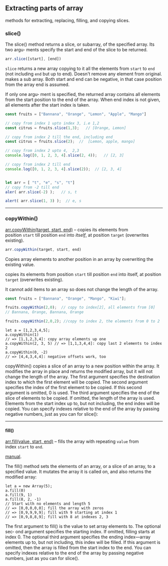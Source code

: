 
## Extracting parts of array

methods for extracting, replacing,
filling, and copying slices.

### slice()

The slice() method returns a slice, or subarray, of the specified array. Its two argu‐
ments specify the start and end of the slice to be returned.

```js
arr.slice([start], [end])
```

`slice` returns a new array copying to it all the elements from `start` to `end` (not including `end` but up to end). 
Doesn't remove any element from original. makes a sub array.
Both start and end can be negative, in that case position from the array end is assumed.

If only one argu‐
ment is specified, the returned array contains all elements from the start position to
the end of the array.
When end index is not given, all elements after the start index is taken.
```js
const fruits = ["Bannana", "Orange", "Lemon", "Apple", "Mango"]

// copy from index 1 upto index 3, i.e 1,2
const citrus = fruits.slice(1,3);   // [Orange, Lemon]

// copy from index 2 till the end, including end
const citrus = fruits.slice(2);  //  [Lemon, apple, mango]

// copy from index 2 upto 4,  2,3
console.log([0, 1, 2, 3, 4].slice(2, 4));   // [2, 3]

// copy from index 2 till end
console.log([0, 1, 2, 3, 4].slice(2));  // [2, 3, 4]


let arr = [ "t", "e", "s", "t"]
// copy from -2 till end
aler( arr.slice(-2) );   // s, t

alert( arr.slice(1, 3) );  // e, s
```


______________




### copyWithin()

[arr.copyWithin(target, start, end)](https://developer.mozilla.org/en-US/docs/Web/JavaScript/Reference/Global_Objects/Array/copyWithin) – copies its elements from position `start` till position `end` into _itself_, at position `target` (overwrites existing).
```js
arr.copyWithin(target, start, end)
```

Copies array elements to another position in an array by overwriting the existing value.

copies its elements from position `start` till position `end` into itself, at position `target` (overwrites existing).

It cannot add items to an array so does not change the length of the array.
```js
const fruits = ["Bannana", "Orange", "Mango", "Kiwi"];

fruits.copyWithin(2,0);  // copy to index[2], all elements from [0]
// Bannana, Orange, Bannana, Orange

fruits.copyWithin(2,0,2); //copy to index 2, the elements from 0 to 2
```

```
let a = [1,2,3,4,5];
a.copyWithin(1)
// => [1,1,2,3,4]: copy array elements up one
a.copyWithin(2, 3, 5) // => [1,1,3,4,4]: copy last 2 elements to index 2
a.copyWithin(0, -2)
// => [4,4,3,4,4]: negative offsets work, too
```

copyWithin() copies a slice of an array to a new position within the array. It modifies
the array in place and returns the modified array, but it will not change the length of
the array. The first argument specifies the destination index to which the first element
will be copied. The second argument specifies the index of the first element to be
copied. If this second argument is omitted, 0 is used. The third argument specifies the
end of the slice of elements to be copied. If omitted, the length of the array is used.
Elements from the start index up to, but not including, the end index will be copied.
You can specify indexes relative to the end of the array by passing negative numbers,
just as you can for slice():


_______________

#### fill()

[arr.fill(value, start, end)](https://developer.mozilla.org/en-US/docs/Web/JavaScript/Reference/Global_Objects/Array/fill) – fills the array with repeating `value` from index `start` to `end`.

[manual](https://developer.mozilla.org/en-US/docs/Web/JavaScript/Reference/Global_Objects/Array).

The fill() method sets the elements of an array, or a slice of an array, to a specified
value. It mutates the array it is called on, and also returns the modified array:
```
let a = new Array(5);
a.fill(0)
a.fill(9, 1)
a.fill(8, 2, -1)
// Start with no elements and length 5
// => [0,0,0,0,0]; fill the array with zeros
// => [0,9,9,9,9]; fill with 9 starting at index 1
// => [0,9,8,8,9]; fill with 8 at indexes 2, 3
```

The first argument to fill() is the value to set array elements to. The optional sec‐
ond argument specifies the starting index. If omitted, filling starts at index 0. The
optional third argument specifies the ending index—array elements up to, but not
including, this index will be filled. If this argument is omitted, then the array is filled
from the start index to the end. You can specify indexes relative to the end of the
array by passing negative numbers, just as you can for slice().



